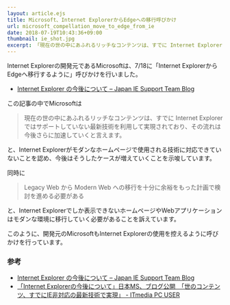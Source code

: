 ```yaml
---
layout: article.ejs
title: Microsoft、Internet ExplorerからEdgeへの移行呼びかけ
url: microsoft_compellation_move_to_edge_from_ie
date: 2018-07-19T10:43:36+09:00
thumbnail: ie_shot.jpg
excerpt: 「現在の世の中にあふれるリッチなコンテンツは、すでに Internet Explorer ではサポートしていない最新技術を利用して実現」
---
```


Internet Explorerの開発元であるMicrosoftは、7/18に「Internet ExplorerからEdgeへ移行するように」呼びかけを行いました。

- [Internet Explorer の今後について – Japan IE Support Team Blog](https://blogs.technet.microsoft.com/jpieblog/2018/07/18/internet-explorer-support/)

この記事の中でMicrosoftは

> 現在の世の中にあふれるリッチなコンテンツは、すでに Internet Explorer ではサポートしていない最新技術を利用して実現されており、その流れは今後さらに加速していくと言えます。

と、Internet Explorerがモダンなホームページで使用される技術に対応できていないことを認め、今後はそうしたケースが増えていくことを示唆しています。

同時に

> Legacy Web から Modern Web への移行を十分に余裕をもった計画で検討を進める必要がある

と、Internet Explorerでしか表示できないホームページやWebアプリケーションはモダンな環境に移行していく必要があることを訴えています。

このように、開発元のMicrosoftもInternet Explorerの使用を控えるように呼びかけを行っています。

### 参考

- [Internet Explorer の今後について – Japan IE Support Team Blog](https://blogs.technet.microsoft.com/jpieblog/2018/07/18/internet-explorer-support/)
- [「Internet Explorerの今後について」日本MS、ブログ公開　「世のコンテンツ、すでにIE非対応の最新技術で実現」 \- ITmedia PC USER](http://www.itmedia.co.jp/pcuser/articles/1807/18/news109.html)